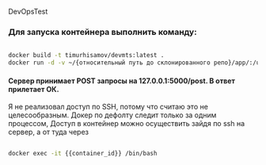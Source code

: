 DevOpsTest

### Для запуска контейнера выполнить команду:

```bash

docker build -t timurhisamov/devmts:latest .
docker run -d -v ~/{относительный путь до склонированного репо}/app/:/usr/src/app timurhisamov/devmts

```

#### Сервер принимает POST запросы на 127.0.0.1:5000/post. В ответ прилетает ОК.

Я не реализовал доступ по SSH, потому что считаю это не целесообразным. Докер по дефолту следит только за одним процессом, Доступ в контейнер можно осуществить зайдя по ssh на сервер, а от туда через 

```bash

docker exec -it {{container_id}} /bin/bash

```
